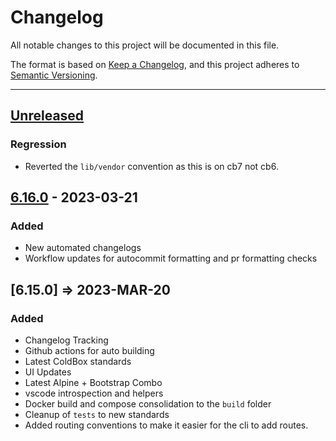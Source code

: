# Changelog

All notable changes to this project will be documented in this file.

The format is based on [Keep a Changelog](https://keepachangelog.com/en/1.0.0/),
and this project adheres to [Semantic Versioning](https://semver.org/spec/v2.0.0.html).

* * *

## [Unreleased]

### Regression

- Reverted the `lib/vendor` convention as this is on cb7 not cb6.

## [6.16.0] - 2023-03-21

### Added

-   New automated changelogs
-   Workflow updates for autocommit formatting and pr formatting checks

## [6.15.0] => 2023-MAR-20

### Added

-   Changelog Tracking
-   Github actions for auto building
-   Latest ColdBox standards
-   UI Updates
-   Latest Alpine + Bootstrap Combo
-   vscode introspection and helpers
-   Docker build and compose consolidation to the `build` folder
-   Cleanup of `tests` to new standards
-   Added routing conventions to make it easier for the cli to add routes.

[Unreleased]: https://github.com/coldbox-templates/rest-hmvc/compare/v6.16.0...HEAD

[6.16.0]: https://github.com/coldbox-templates/rest-hmvc/compare/ad32c3eaaf23169842c1fd803529f42d21ff2139...v6.16.0
